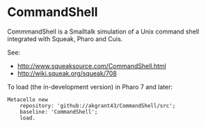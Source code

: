 # CommandShell
CommmandShell is a Smalltalk simulation of a Unix command shell integrated with Squeak, Pharo and Cuis.

See:
- http://www.squeaksource.com/CommandShell.html
- http://wiki.squeak.org/squeak/708

To load (the in-development version) in Pharo 7 and later:

```smalltalk
Metacello new
	repository: 'github://akgrant43/CommandShell/src';
	baseline: 'CommandShell';
	load.
```

